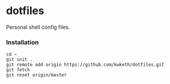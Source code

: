 # dotfiles

Personal shell config files.

### Installation

```
cd ~    
git init .
git remote add origin https://github.com/kwketh/dotfiles.git
git fetch
git reset origin/master
```
